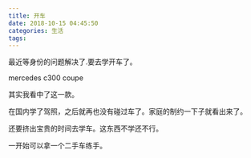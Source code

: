```yaml
---
title: 开车
date: 2018-10-15 04:45:50
categories: 生活
tags:
---
```


最近等身份的问题解决了.要去学开车了。

mercedes c300 coupe 

其实我看中了这一款。

在国内学了驾照，之后就再也没有碰过车了。家庭的制约一下子就看出来了。

还要挤出宝贵的时间去学车。这东西不学还不行。

一开始可以拿一个二手车练手。



